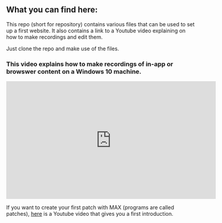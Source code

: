 ## What you can find here:
This repo (short for repository) contains various files that can be used to set up a first website. It also contains a link to a Youtube video explaining on how to make recordings and edit them.

Just clone the repo and make use of the files.

### This video explains how to make recordings of in-app or browswer content on a Windows 10 machine.

<iframe width="560" height="315" src="https://www.youtube.com/embed/knL6uKBGyIg" title="YouTube video player" frameborder="0" allow="accelerometer; autoplay; clipboard-write; encrypted-media; gyroscope; picture-in-picture" allowfullscreen></iframe>

If you want to create your first patch with MAX (programs are called patches), [here](https://youtu.be/XQIWh4AnluI) is a Youtube video that gives you a first introduction.
